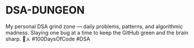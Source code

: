 # DSA-DUNGEON
My personal DSA grind zone — daily problems, patterns, and algorithmic madness. Slaying one bug at a time to keep the GitHub green and the brain sharp. 🧠⚔️ #100DaysOfCode #DSA
